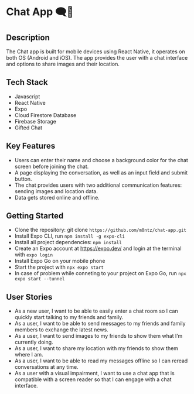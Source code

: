 # Chat App 🗨️📱

## Description

The Chat app is built for mobile devices using React Native, it operates on both OS (Android and iOS). The app provides the user with a chat interface and options to share images and their location.

## Tech Stack

- Javascript
- React Native
- Expo
- Cloud Firestore Database
- Firebase Storage
- Gifted Chat

## Key Features

- Users can enter their name and choose a background color for the chat screen
  before joining the chat.
- A page displaying the conversation, as well as an input field and submit button.
- The chat provides users with two additional communication features: sending images
  and location data.
- Data gets stored online and offline.

## Getting Started

- Clone the repository: git clone `https://github.com/m0ntz/chat-app.git`
- Install Expo CLI, run `npm install -g expo-cli`
- Install all project dependencies: `npm install`
- Create an Expo account at https://expo.dev/ and login at the terminal with `expo login`
- Install Expo Go on your mobile phone
- Start the project with `npx expo start`
- In case of problem while conneting to your project on Expo Go, run `npx expo start --tunnel`

## User Stories

- As a new user, I want to be able to easily enter a chat room so I can quickly start talking to my
  friends and family.
- As a user, I want to be able to send messages to my friends and family members to exchange
  the latest news.
- As a user, I want to send images to my friends to show them what I’m currently doing.
- As a user, I want to share my location with my friends to show them where I am.
- As a user, I want to be able to read my messages offline so I can reread conversations at any
  time.
- As a user with a visual impairment, I want to use a chat app that is compatible with a screen
  reader so that I can engage with a chat interface.
